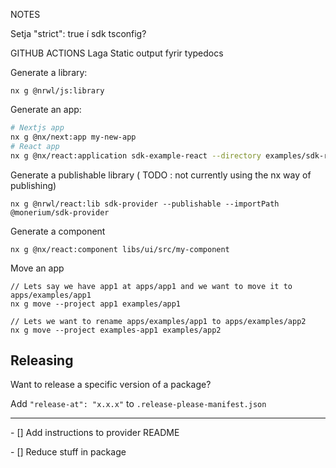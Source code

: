 NOTES

Setja "strict": true í sdk tsconfig?

GITHUB ACTIONS
Laga Static output fyrir typedocs

Generate a library:

```
nx g @nrwl/js:library

```

Generate an app:

```bash
# Nextjs app
nx g @nx/next:app my-new-app
# React app
nx g @nx/react:application sdk-example-react --directory examples/sdk-react

```

Generate a publishable library ( TODO : not currently using the nx way of publishing)

```
nx g @nrwl/react:lib sdk-provider --publishable --importPath @monerium/sdk-provider

```

Generate a component

```
nx g @nx/react:component libs/ui/src/my-component
```

Move an app

```
// Lets say we have app1 at apps/app1 and we want to move it to apps/examples/app1
nx g move --project app1 examples/app1

// Lets we want to rename apps/examples/app1 to apps/examples/app2
nx g move --project examples-app1 examples/app2
```

## Releasing

Want to release a specific version of a package?

Add `"release-at": "x.x.x"` to `.release-please-manifest.json`

---

- [] Add instructions to provider README

- [] Reduce stuff in package
